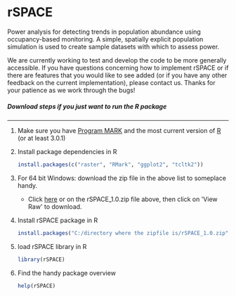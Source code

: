 rSPACE
====

Power analysis for detecting trends in population abundance using occupancy-based monitoring.  A simple, spatially explicit population simulation is used to create sample datasets with which to assess power.

We are currently working to test and develop the code to be more generally accessible.  If you have questions concerning how to implement rSPACE or if there are features that you would like to see added (or if you have any other feedback on the current implementation), please contact us.  Thanks for your patience as we work through the bugs!





##### Download steps if you just want to run the R package
---

1. Make sure you have [Program MARK](http://www.phidot.org/software/mark/downloads/) and the most current version of [R](http://cran.us.r-project.org/) (or at least 3.0.1)
2. Install package dependencies in R

    ````R
    install.packages(c("raster", "RMark", "ggplot2", "tcltk2"))
    ````

3. For 64 bit Windows: download the zip file in the above list to someplace handy.
    - Click [here](https://github.com/mmellis/rSPACE/blob/master/rSPACE_1.0.zip) or on the rSPACE_1.0.zip file above, then click on 'View Raw' to download.
4. Install rSPACE package in R
  
    ````R
    install.packages("C:/directory where the zipfile is/rSPACE_1.0.zip", repos=NULL, type='source')
    ````

5. load rSPACE library in R 

    ````R 
    library(rSPACE)
    ````

6. Find the handy package overview

    ````R
    help(rSPACE)
    ````
